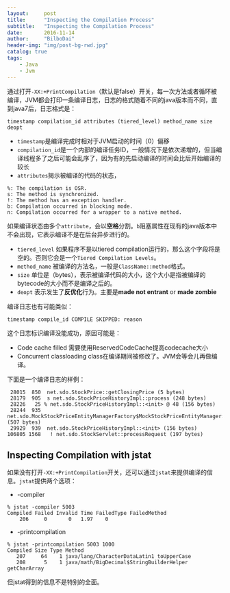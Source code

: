 ```yaml
---
layout:     post
title:      "Inspecting the Compilation Process"
subtitle:   "Inspecting the Compilation Process"
date:       2016-11-14
author:     "BilboDai"
header-img: "img/post-bg-rwd.jpg"
catalog: true
tags:
    - Java
    - Jvm
---
```


通过打开`-XX:+PrintCompilation`（默认是false）开关，每一次方法或者循环被编译，JVM都会打印一条编译日志，日志的格式随着不同的java版本而不同，直到java7后，日志格式是：

```
timestamp compilation_id attributes (tiered_level) method_name size deopt
```

- `timestamp`是编译完成时相对于JVM启动的时间（0）偏移
- `compilation_id`是一个内部的编译任务ID，一般情况下是依次递增的，但当编译线程多了之后可能会乱序了，因为有的先启动编译的时间会比后开始编译的较长
- `attributes`揭示被编译的代码的状态，

```
%: The compilation is OSR.
s: The method is synchronized.
!: The method has an exception handler.
b: Compilation occurred in blocking mode.
n: Compilation occurred for a wrapper to a native method.
```

如果编译状态由多个`attribute`，会以**空格**分割。`b`阻塞属性在现有的java版本中不会出现，它表示编译不是在后台异步进行的。

- `tiered_level` 如果程序不是以tiered compilation运行的，那么这个字段将是空的。否则它会是一个`Tiered Compilation Levels`。
- `method_name` 被编译的方法名，一般是`ClassName::method`格式。
- `size` 单位是（bytes），表示被编译代码的大小，这个大小是指被编译的bytecode的大小而不是编译之后的。
- `deopt` 表示发生了**反优化**行为。主要是**made not entrant** or **made zombie** 

编译日志也有可能类似：

```
timestamp compile_id COMPILE SKIPPED: reason
```

这个日志标识编译没能成功，原因可能是：

- Code cache filled 需要使用ReservedCodeCache提高codecache大小
- Concurrent classloading class在编译期间被修改了。JVM会等会儿再做编译。

下面是一个编译日志的样例：

```
 28015  850  net.sdo.StockPrice::getClosingPrice (5 bytes)
 28179  905  s net.sdo.StockPriceHistoryImpl::process (248 bytes)
 28226   25 % net.sdo.StockPriceHistoryImpl::<init> @ 48 (156 bytes)
 28244  935  net.sdo.MockStockPriceEntityManagerFactory$MockStockPriceEntityManager::find (507 bytes)
 29929  939  net.sdo.StockPriceHistoryImpl::<init> (156 bytes)
106805 1568   ! net.sdo.StockServlet::processRequest (197 bytes)
```

Inspecting Compilation with jstat
---
如果没有打开`-XX:+PrintCompilation`开关，还可以通过`jstat`来提供编译的信息。`jstat`提供两个选项：

- -compiler 

```
% jstat -compiler 5003
Compiled Failed Invalid Time FailedType FailedMethod
    206     0       0   1.97    0
```

- -printcompilation

```
% jstat -printcompilation 5003 1000 
Compiled Size Type Method
   207     64    1 java/lang/CharacterDataLatin1 toUpperCase
   208      5    1 java/math/BigDecimal$StringBuilderHelper getCharArray
```

但jstat得到的信息不是特别的全面。
